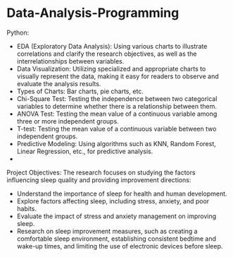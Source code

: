 # Data-Analysis-Programming
Python:
- EDA (Exploratory Data Analysis): Using various charts to illustrate correlations and clarify the research objectives, as well as the interrelationships between variables.
- Data Visualization: Utilizing specialized and appropriate charts to visually represent the data, making it easy for readers to observe and evaluate the analysis results.
- Types of Charts: Bar charts, pie charts, etc.
- Chi-Square Test: Testing the independence between two categorical variables to determine whether there is a relationship between them.
- ANOVA Test: Testing the mean value of a continuous variable among three or more independent groups.
- T-test: Testing the mean value of a continuous variable between two independent groups.
- Predictive Modeling: Using algorithms such as KNN, Random Forest, Linear Regression, etc., for predictive analysis.
- 
Project Objectives:
The research focuses on studying the factors influencing sleep quality and providing improvement directions:
- Understand the importance of sleep for health and human development.
- Explore factors affecting sleep, including stress, anxiety, and poor habits.
- Evaluate the impact of stress and anxiety management on improving sleep.
- Research on sleep improvement measures, such as creating a comfortable sleep environment, establishing consistent bedtime and wake-up times, and limiting the use of electronic devices before sleep.

